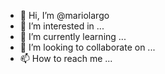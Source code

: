- 👋 Hi, I’m @mariolargo
- 👀 I’m interested in ...
- 🌱 I’m currently learning ...
- 💞️ I’m looking to collaborate on ...
- 📫 How to reach me ...

<!---
mariolargo/mariolargo is a ✨ special ✨ repository because its `README.md` (this file) appears on your GitHub profile.
You can click the Preview link to take a look at your changes.
--->
